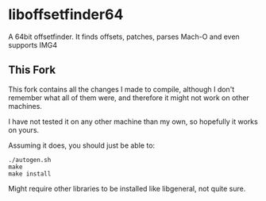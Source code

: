 # liboffsetfinder64
A 64bit offsetfinder. It finds offsets, patches, parses Mach-O and even supports IMG4

## This Fork
This fork contains all the changes I made to compile, although I don't remember what all of them were, and therefore it might not work on other machines.

I have not tested it on any other machine than my own, so hopefully it works on yours.

Assuming it does, you should just be able to:
    
    ./autogen.sh
    make
    make install

Might require other libraries to be installed like libgeneral, not quite sure.
